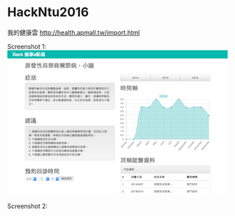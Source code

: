 # HackNtu2016
我的健康雲
http://health.apmall.tw/import.html

Screenshot 1:
![alt tag](https://github.com/KevinHu2014/HackNtu2016/blob/master/螢幕快照%202016-08-21%20上午11.38.35.png)


Screenshot 2:

